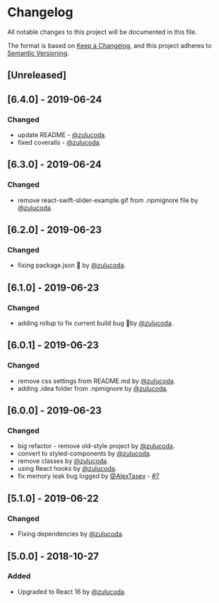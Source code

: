 # Changelog
All notable changes to this project will be documented in this file.

The format is based on [Keep a Changelog](https://keepachangelog.com/en/1.0.0/),
and this project adheres to [Semantic Versioning](https://semver.org/spec/v2.0.0.html).

## [Unreleased]

## [6.4.0] - 2019-06-24
### Changed
- update README - [@zulucoda](https://github.com/zulucoda).
- fixed coveralls - [@zulucoda](https://github.com/zulucoda).

## [6.3.0] - 2019-06-24
### Changed
- remove react-swift-slider-example.gif from .npmignore file by [@zulucoda](https://github.com/zulucoda).

## [6.2.0] - 2019-06-23
### Changed
- fixing package.json :bug: by [@zulucoda](https://github.com/zulucoda).

## [6.1.0] - 2019-06-23
### Changed
- adding rollup to fix current build bug :bug:by [@zulucoda](https://github.com/zulucoda).

## [6.0.1] - 2019-06-23
### Changed
- remove css settings from README.md by [@zulucoda](https://github.com/zulucoda).
- adding .idea folder from .npmignore by [@zulucoda](https://github.com/zulucoda).

## [6.0.0] - 2019-06-23
### Changed
- big refactor - remove old-style project by [@zulucoda](https://github.com/zulucoda).
- convert to styled-components by [@zulucoda](https://github.com/zulucoda).
- remove classes by [@zulucoda](https://github.com/zulucoda).
- using React hooks by [@zulucoda](https://github.com/zulucoda).
- fix memory leak bug logged by [@AlexTasev](https://github.com/AlexTasev) - [#7](https://github.com/zulucoda/react-swift-slider/issues/7)

## [5.1.0] - 2019-06-22
### Changed
- Fixing dependencies by [@zulucoda](https://github.com/zulucoda).

## [5.0.0] - 2018-10-27
### Added
- Upgraded to React 16 by [@zulucoda](https://github.com/zulucoda).